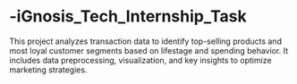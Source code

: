 # -iGnosis_Tech_Internship_Task
This project analyzes transaction data to identify top-selling products and most loyal customer segments based on lifestage and spending behavior. It includes data preprocessing, visualization, and key insights to optimize marketing strategies.
